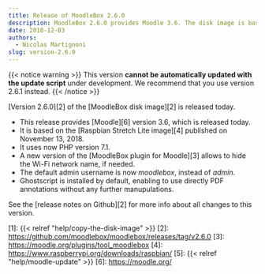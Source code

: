 ```yaml
---
title: Release of MoodleBox 2.6.0
description: MoodleBox 2.6.0 provides Moodle 3.6. The disk image is based on Raspbian Stretch Lite of November 13, 2018.
date: 2018-12-03
authors:
  - Nicolas Martignoni
slug: version-2.6.0
---
```


{{< notice warning >}}
This version __cannot be automatically updated with the update script__ under development. We recommend that you use version 2.6.1 instead.
{{< /notice >}}

[Version 2.6.0][2] of the [MoodleBox disk image][2] is released today.

  - This release provides [Moodle][6] version 3.6, which is released today.
  - It is based on the [Raspbian Stretch Lite image][4] published on November 13, 2018.
  - It uses now PHP version 7.1.
  - A new version of the [MoodleBox plugin for Moodle][3] allows to hide the Wi-Fi network name, if needed.
  - The default admin username is now _moodlebox_, instead of _admin_.
  - Ghostscript is installed by default, enabling to use directly PDF annotations without any further manupulations.

See the [release notes on Github][2] for more info about all changes to this version.

 [1]: {{< relref "help/copy-the-disk-image" >}}
 [2]: https://github.com/moodlebox/moodlebox/releases/tag/v2.6.0
 [3]: https://moodle.org/plugins/tool_moodlebox
 [4]: https://www.raspberrypi.org/downloads/raspbian/
 [5]: {{< relref "help/moodle-update" >}}
 [6]: https://moodle.org/
